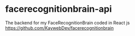 # facerecognitionbrain-api
The backend for my FaceRecognitionBrain coded in React js
https://github.com/KaywebDev/facerecognitionbrain
